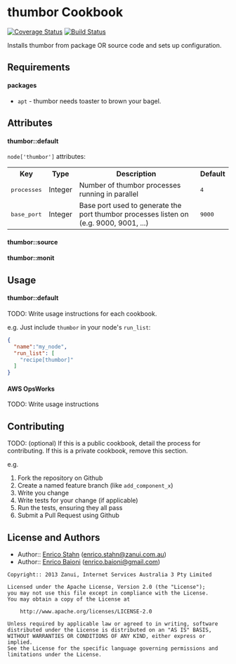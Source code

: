 thumbor Cookbook
================
[![Coverage Status](https://coveralls.io/repos/zanui/chef-thumbor/badge.png)](https://coveralls.io/r/zanui/chef-thumbor)
[![Build Status](https://travis-ci.org/zanui/chef-thumbor.png?branch=master)](https://travis-ci.org/zanui/chef-thumbor)

Installs thumbor from package OR source code and sets up configuration.


Requirements
------------

#### packages
- `apt` - thumbor needs toaster to brown your bagel.

Attributes
----------

#### thumbor::default
`node['thumbor']` attributes:
<table>
  <tr>
    <th>Key</th>
    <th>Type</th>
    <th>Description</th>
    <th>Default</th>
  </tr>
  <tr>
    <td><tt>processes</tt></td>
    <td>Integer</td>
    <td>Number of thumbor processes running in parallel</td>
    <td><tt>4</tt></td>
  </tr>
  <tr>
    <td><tt>base_port</tt></td>
    <td>Integer</td>
    <td>Base port used to generate the port thumbor processes listen on (e.g. 9000, 9001, ...)</td>
    <td><tt>9000</tt></td>
  </tr>
</table>

#### thumbor::source

#### thumbor::monit


Usage
-----
#### thumbor::default
TODO: Write usage instructions for each cookbook.

e.g.
Just include `thumbor` in your node's `run_list`:

```json
{
  "name":"my_node",
  "run_list": [
    "recipe[thumbor]"
  ]
}
```

#### AWS OpsWorks
TODO: Write usage instructions


Contributing
------------
TODO: (optional) If this is a public cookbook, detail the process for contributing. If this is a private cookbook, remove this section.

e.g.
1. Fork the repository on Github
2. Create a named feature branch (like `add_component_x`)
3. Write you change
4. Write tests for your change (if applicable)
5. Run the tests, ensuring they all pass
6. Submit a Pull Request using Github

License and Authors
-------------------
- Author:: [Enrico Stahn](https://github.com/estahn) (<enrico.stahn@zanui.com.au>)
- Author:: [Enrico Baioni](https://github.com/ebaioni) (<enrico.baioni@gmail.com>)

```text
Copyright:: 2013 Zanui, Internet Services Australia 3 Pty Limited

Licensed under the Apache License, Version 2.0 (the "License");
you may not use this file except in compliance with the License.
You may obtain a copy of the License at

    http://www.apache.org/licenses/LICENSE-2.0

Unless required by applicable law or agreed to in writing, software
distributed under the License is distributed on an "AS IS" BASIS,
WITHOUT WARRANTIES OR CONDITIONS OF ANY KIND, either express or implied.
See the License for the specific language governing permissions and
limitations under the License.
```
